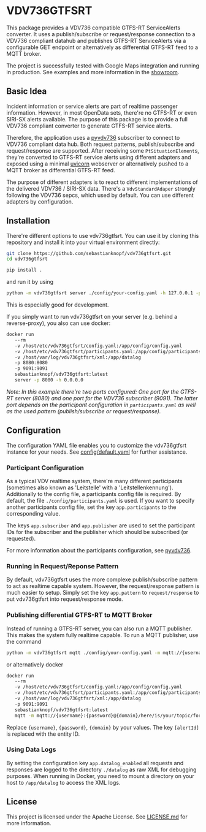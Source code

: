 # VDV736GTFSRT
This package provides a VDV736 compatible GTFS-RT ServiceAlerts converter. It uses a publish/subscribe or request/response connection to a VDV736 compliant datahub and publishes GTFS-RT ServiceAlerts via a configurable GET endpoint or alternatively as differential GTFS-RT feed to a MQTT broker.

The project is successfully tested with Google Maps integration and running in production. See examples and more information in the [showroom](/showroom).

## Basic Idea
Incident information or service alerts are part of realtime passenger information. However, in most OpenData sets, there're no GTFS-RT or even SIRI-SX alerts available. The purpose of this package is to provide a full VDV736 compliant converter to generate GTFS-RT service alerts.

Therefore, the application uses a [pyvdv736](https://github.com/sebastianknopf/pyvdv736) subscriber to connect to VDV736 compliant data hub. Both request patterns, publish/subscribe and request/response are supported. After receiving some `PtSituationElement`s, they're converted to GTFS-RT service alerts using different adapters and exposed using a minimal [uvicorn](https://github.com/encode/uvicorn) webserver or alternatively pushed to a MQTT broker as differential GTFS-RT feed.

The purpose of different adapters is to react to different implementations of the delivered VDV736 / SIRI-SX data. There's a `VdvStandardAdaper` strongly following the VDV736 sepcs, which used by default. You can use different adapters by configuration.

## Installation
There're different options to use vdv736gtfsrt. You can use it by cloning this repository and install it into your virtual environment directly:
```bash
git clone https://github.com/sebastianknopf/vdv736gtfsrt.git
cd vdv736gtfsrt

pip install .
```
and run it by using
```bash
python -m vdv736gtfsrt server ./config/your-config.yaml -h 127.0.0.1 -p 8080
```
This is especially good for development.

If you simply want to run vdv736gtfsrt on your server (e.g. behind a reverse-proxy), you also can use docker:

```bash
docker run 
   --rm
   -v /host/etc/vdv736gtfsrt/config.yaml:/app/config/config.yaml
   -v /host/etc/vdv736gtfsrt/participants.yaml:/app/config/participants.yaml
   -v /host/var/log/vdv736gtfsrt/xml:/app/datalog
   -p 8080:8080
   -p 9091:9091
   sebastianknopf/vdv736gtfsrt:latest
   server -p 8080 -h 0.0.0.0
```

_Note: In this example there're two ports configured: One port for the GTFS-RT server (8080) and one port for the VDV736 subscriber (9091). The latter port depends on
the participant configuration in `participants.yaml` as well as the used pattern (publish/subscribe or request/response)._

## Configuration
The configuration YAML file enables you to customize the vdv736gtfsrt instance for your needs. See [config/default.yaml](./config/default.yaml) for further assistance.

### Participant Configuration
As a typical VDV realtime system, there're many different participants (sometimes also known as 'Leitstelle' with a 'Leitstellenkennung'). Additionally to the config file, a participants config file is required. By default, the file `./config/participants.yaml` is used. If you want to specify another participants config file, set the key `app.participants` to the corresponding value.

The keys `app.subscriber` and `app.publisher` are used to set the participant IDs for the subscriber and the publisher which should be subscribed (or requested).

For more information about the participants configuration, see [pyvdv736](https://github.com/sebastianknopf/pyvdv736).

### Running in Request/Reponse Pattern
By default, vdv736gtfsrt uses the more complexe publish/subscribe pattern to act as realtime capable system. However, the request/response pattern is much easier to setup. Simply set the key `app.pattern` to `request/response` to put vdv736gtfsrt into request/response mode.

### Publishing differential GTFS-RT to MQTT Broker
Instead of running a GTFS-RT server, you can also run a MQTT publisher. This makes the system fully realtime capable. To run a MQTT publisher, use the command

```bash
python -m vdv736gtfsrt mqtt ./config/your-config.yaml -m mqtt://{username}:{password}@{domain}/here/is/your/topic/for/alert/[alertId]
```

or alternatively docker

```bash
docker run 
   --rm
   -v /host/etc/vdv736gtfsrt/config.yaml:/app/config/config.yaml
   -v /host/etc/vdv736gtfsrt/participants.yaml:/app/config/participants.yaml
   -v /host/var/log/vdv736gtfsrt/xml:/app/datalog
   -p 9091:9091
   sebastianknopf/vdv736gtfsrt:latest
   mqtt -m mqtt://{username}:{password}@{domain}/here/is/your/topic/for/alert/[alertId]
```

Replace `{username}`, `{password}`, `{domain}` by your values. The key `[alertId]` is replaced with the entity ID.

### Using Data Logs
By setting the configuratiion key `app.datalog_enabled` all requests and responses are logged to the directory `./datalog` as raw XML for debugging purposes. When running in Docker, you need to mount a directory on your host to `/app/datalog` to access the XML logs.

## License
This project is licensed under the Apache License. See [LICENSE.md](LICENSE.md) for more information.